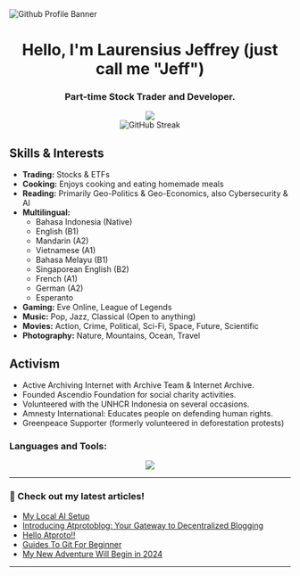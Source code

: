 <img src="https://cdn.skiddle.id/github/profile.webp" alt="Github Profile Banner">

<h1 align="center">Hello, I'm Laurensius Jeffrey (just call me "Jeff")</h1>
<h3 align="center">Part-time Stock Trader and Developer.</h3>
<div align="center">
    <img src="https://wakapi.dev/api/badge/skiddle/interval:any?label=Coding%20Time"><br>
    <img align="center" src="https://streak-stats.demolab.com?user=arcestia" alt="GitHub Streak" />
</div>

## Skills & Interests

* **Trading:** Stocks & ETFs
* **Cooking:** Enjoys cooking and eating homemade meals
* **Reading:** Primarily Geo-Politics & Geo-Economics, also Cybersecurity & AI
* **Multilingual:**
    * Bahasa Indonesia (Native)
    * English (B1)
    * Mandarin (A2)
    * Vietnamese (A1)
    * Bahasa Melayu (B1)
    * Singaporean English (B2)
    * French (A1)
    * German (A2)
    * Esperanto
* **Gaming:** Eve Online, League of Legends
* **Music:** Pop, Jazz, Classical (Open to anything)
* **Movies:** Action, Crime, Political, Sci-Fi, Space, Future, Scientific
* **Photography:** Nature, Mountains, Ocean, Travel

## Activism

* Active Archiving Internet with Archive Team & Internet Archive.
* Founded Ascendio Foundation for social charity activities.
* Volunteered with the UNHCR Indonesia on several occasions.
* Amnesty International: Educates people on defending human rights.
* Greenpeace Supporter (formerly volunteered in deforestation protests)


<h3 align="left">Languages and Tools:</h3>
<p align=center>
  <a href="https://skillicons.dev">
    <img src="https://skillicons.dev/icons?i=typescript,js,python,go,ruby,rust,php,nodejs,react,nextjs,vue,nuxtjs,remix,symfony,laravel,tailwind,prisma,postgresql,mongodb,mysql,redis,firebase,docker,cloudflare,aws,azure" />
  </a>
</p>

------

### 📝 Check out my latest articles!
<!-- BLOG-POST-LIST:START -->
- [My Local AI Setup](http://skiddle.id/posts/3ldsuecqpou25)
- [Introducing Atprotoblog: Your Gateway to Decentralized Blogging](http://skiddle.id/posts/3l6a5qv3s3k2q)
- [Hello Atproto!!](http://skiddle.id/posts/3l3v2c4quyz2s)
- [Guides To Git For Beginner](http://skiddle.id/blog/2024/Guides-To-Git-For-Beginner)
- [My New Adventure Will Begin in 2024](http://skiddle.id/blog/2023/My-New-Adventure-Will-Begin-in-2024)
<!-- BLOG-POST-LIST:END -->

------
